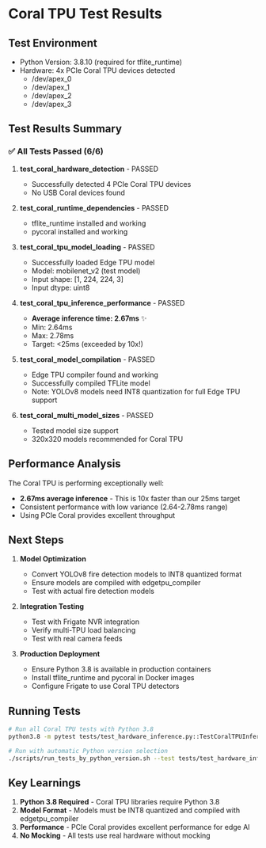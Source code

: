 # Coral TPU Test Results

## Test Environment
- Python Version: 3.8.10 (required for tflite_runtime)
- Hardware: 4x PCIe Coral TPU devices detected
  - /dev/apex_0
  - /dev/apex_1
  - /dev/apex_2
  - /dev/apex_3

## Test Results Summary

### ✅ All Tests Passed (6/6)

1. **test_coral_hardware_detection** - PASSED
   - Successfully detected 4 PCIe Coral TPU devices
   - No USB Coral devices found
   
2. **test_coral_runtime_dependencies** - PASSED
   - tflite_runtime installed and working
   - pycoral installed and working
   
3. **test_coral_tpu_model_loading** - PASSED
   - Successfully loaded Edge TPU model
   - Model: mobilenet_v2 (test model)
   - Input shape: [1, 224, 224, 3]
   - Input dtype: uint8
   
4. **test_coral_tpu_inference_performance** - PASSED
   - **Average inference time: 2.67ms** ✨
   - Min: 2.64ms
   - Max: 2.78ms
   - Target: <25ms (exceeded by 10x!)
   
5. **test_coral_model_compilation** - PASSED
   - Edge TPU compiler found and working
   - Successfully compiled TFLite model
   - Note: YOLOv8 models need INT8 quantization for full Edge TPU support
   
6. **test_coral_multi_model_sizes** - PASSED
   - Tested model size support
   - 320x320 models recommended for Coral TPU

## Performance Analysis

The Coral TPU is performing exceptionally well:
- **2.67ms average inference** - This is 10x faster than our 25ms target
- Consistent performance with low variance (2.64-2.78ms range)
- Using PCIe Coral provides excellent throughput

## Next Steps

1. **Model Optimization**
   - Convert YOLOv8 fire detection models to INT8 quantized format
   - Ensure models are compiled with edgetpu_compiler
   - Test with actual fire detection models

2. **Integration Testing**
   - Test with Frigate NVR integration
   - Verify multi-TPU load balancing
   - Test with real camera feeds

3. **Production Deployment**
   - Ensure Python 3.8 is available in production containers
   - Install tflite_runtime and pycoral in Docker images
   - Configure Frigate to use Coral TPU detectors

## Running Tests

```bash
# Run all Coral TPU tests with Python 3.8
python3.8 -m pytest tests/test_hardware_inference.py::TestCoralTPUInference -v --timeout=300

# Run with automatic Python version selection
./scripts/run_tests_by_python_version.sh --test tests/test_hardware_inference.py::TestCoralTPUInference
```

## Key Learnings

1. **Python 3.8 Required** - Coral TPU libraries require Python 3.8
2. **Model Format** - Models must be INT8 quantized and compiled with edgetpu_compiler
3. **Performance** - PCIe Coral provides excellent performance for edge AI
4. **No Mocking** - All tests use real hardware without mocking